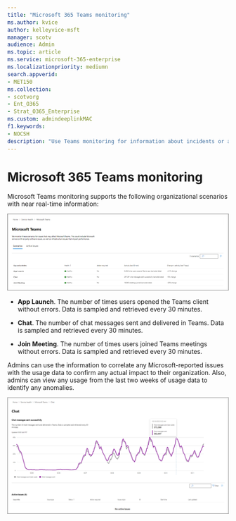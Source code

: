 ```yaml
---
title: "Microsoft 365 Teams monitoring"
ms.author: kvice
author: kelleyvice-msft
manager: scotv
audience: Admin
ms.topic: article
ms.service: microsoft-365-enterprise
ms.localizationpriority: mediumn
search.appverid:
- MET150
ms.collection:
- scotvorg
- Ent_O365
- Strat_O365_Enterprise
ms.custom: admindeeplinkMAC
f1.keywords:
- NOCSH
description: "Use Teams monitoring for information about incidents or advisories related to Microsoft 365 Teams."
---
```


# Microsoft 365 Teams monitoring

Microsoft Teams monitoring supports the following organizational scenarios with near real-time information:

![Organization-level scenarios for Teams Monitoring.](../media/microsoft-365-exchange-monitoring/TeamsMonitoring1.png)

- **App Launch**. The number of times users opened the Teams client without errors. Data is sampled and retrieved every 30 minutes.

- **Chat**. The number of chat messages sent and delivered in Teams. Data is sampled and retrieved every 30 minutes.

- **Join Meeting**. The number of times users joined Teams meetings without errors. Data is sampled and retrieved every 30 minutes.

Admins can use the information to correlate any Microsoft-reported issues with the usage data to confirm any actual impact to their organization. Also, admins can view any usage from the last two weeks of usage data to identify any  anomalies.

![Example of Teams Monitoring.](../media/microsoft-365-exchange-monitoring/TeamsMonitoring2.png)
